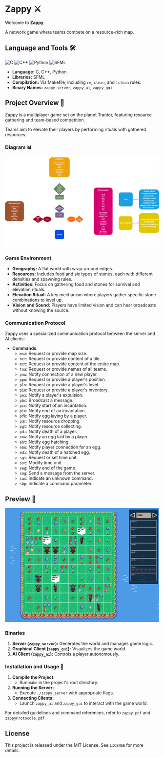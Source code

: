 # Zappy ⚔️

Welcome to **Zappy**.

A network game where teams compete on a resource-rich map.

## Language and Tools 🛠️

![C](https://img.shields.io/badge/-C-00599C?style=for-the-badge&logo=c&logoColor=white)
![C++](https://img.shields.io/badge/-C++-00599C?style=for-the-badge&logo=cplusplus&logoColor=white)
![Python](https://img.shields.io/badge/-Python-3776AB?style=for-the-badge&logo=python&logoColor=white)
![SFML](https://img.shields.io/badge/SFML-8CC445?style=for-the-badge&logo=sfml&logoColor=white)

- **Language:** C, C++, Python
- **Libraries:** SFML
- **Compilation:** Via Makefile, including `re`, `clean`, and `fclean` rules.
- **Binary Names:** `zappy_server`, `zappy_ai`, `zappy_gui`

## Project Overview 🔎

Zappy is a multiplayer game set on the planet Trantor, featuring resource gathering and team-based competition.

Teams aim to elevate their players by performing rituals with gathered resources.

### Diagram 📊

![zappy_diagram](doc/Zappy_diagram.drawio.png)

### Game Environment

- **Geography:** A flat world with wrap-around edges.
- **Resources:** Includes food and six types of stones, each with different densities and spawning rules.
- **Activities:** Focus on gathering food and stones for survival and elevation rituals.
- **Elevation Ritual:** A key mechanism where players gather specific stone combinations to level up.
- **Vision and Sound:** Players have limited vision and can hear broadcasts without knowing the source.

### Communication Protocol

Zappy uses a specialized communication protocol between the server and AI clients:

- **Commands:**
  - `msz`: Request or provide map size.
  - `bct`: Request or provide content of a tile.
  - `mct`: Request or provide content of the entire map.
  - `tna`: Request or provide names of all teams.
  - `pnw`: Notify connection of a new player.
  - `ppo`: Request or provide a player's position.
  - `plv`: Request or provide a player's level.
  - `pin`: Request or provide a player's inventory.
  - `pex`: Notify a player's expulsion.
  - `pbc`: Broadcast a message.
  - `pic`: Notify start of an incantation.
  - `pie`: Notify end of an incantation.
  - `pfk`: Notify egg laying by a player.
  - `pdr`: Notify resource dropping.
  - `pgt`: Notify resource collecting.
  - `pdi`: Notify death of a player.
  - `enw`: Notify an egg laid by a player.
  - `eht`: Notify egg hatching.
  - `ebo`: Notify player connection for an egg.
  - `edi`: Notify death of a hatched egg.
  - `sgt`: Request or set time unit.
  - `sst`: Modify time unit.
  - `seg`: Notify end of the game.
  - `smg`: Send a message from the server.
  - `suc`: Indicate an unknown command.
  - `sbp`: Indicate a command parameter.

## Preview 📸

![zappy_game](preview/zappy.png)

### Binaries

1. **Server (`zappy_server`):** Generates the world and manages game logic.
2. **Graphical Client (`zappy_gui`):** Visualizes the game world.
3. **AI Client (`zappy_ai`):** Controls a player autonomously.

### Installation and Usage 💾

1. **Compile the Project:**
   - Run `make` in the project's root directory.
2. **Running the Server:**
   - Execute `./zappy_server` with appropriate flags.
3. **Connecting Clients:**
   - Launch `zappy_ai` and `zappy_gui` to interact with the game world.

For detailed guidelines and command references, refer to `zappy.pdf` and `zappyProtocole.pdf`.

## License

This project is released under the MIT License. See `LICENSE` for more details.
